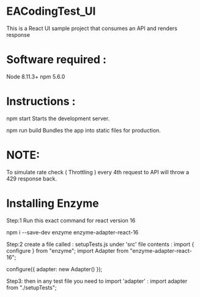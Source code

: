 # EACodingTest_UI
This is a React UI sample project that consumes an API and renders response

# Software required :
Node 8.11.3+
npm  5.6.0

# Instructions :
npm start
    Starts the development server.

  npm run build
    Bundles the app into static files for production.
    
# NOTE:
To simulate rate check ( Throttling ) every 4th request to API will throw a 429 response back.

# Installing Enzyme 
Step:1
Run this exact command for react version 16

npm i --save-dev enzyme enzyme-adapter-react-16

Step:2
create a file called : setupTests.js under 'src'
file contents :
import { configure } from "enzyme";
import Adapter from "enzyme-adapter-react-16";

configure({ adapter: new Adapter() });

Step3:
then in any test file you need to import 'adapter' :
import adapter from "./setupTests";


